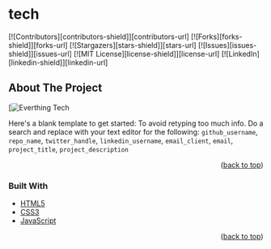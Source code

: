 # tech
<div id="top"></div>

[![Contributors][contributors-shield]][contributors-url]
[![Forks][forks-shield]][forks-url]
[![Stargazers][stars-shield]][stars-url]
[![Issues][issues-shield]][issues-url]
[![MIT License][license-shield]][license-url]
[![LinkedIn][linkedin-shield]][linkedin-url]



<!-- ABOUT THE PROJECT -->
## About The Project

[![Everthing Tech](https://user-images.githubusercontent.com/42435299/161439443-385fe3fc-3b9e-4dbd-a38d-30f144939923.png)


Here's a blank template to get started: To avoid retyping too much info. Do a search and replace with your text editor for the following: `github_username`, `repo_name`, `twitter_handle`, `linkedin_username`, `email_client`, `email`, `project_title`, `project_description`

<p align="right">(<a href="#top">back to top</a>)</p>



### Built With

* [HTML5](https://google.com/)
* [CSS3](https://google.com/)
* [JavaScript](https://google.com/)


<p align="right">(<a href="#top">back to top</a>)</p>
